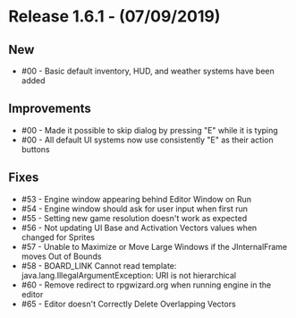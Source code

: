 # Release 1.6.1 - (07/09/2019)

## New

* #00 - Basic default inventory, HUD, and weather systems have been added

## Improvements

* #00 - Made it possible to skip dialog by pressing "E" while it is typing
* #00 - All default UI systems now use consistently "E" as their action buttons

## Fixes

* #53 - Engine window appearing behind Editor Window on Run
* #54 - Engine window should ask for user input when first run
* #55 - Setting new game resolution doesn't work as expected
* #56 - Not updating UI Base and Activation Vectors values when changed for Sprites
* #57 - Unable to Maximize or Move Large Windows if the JInternalFrame moves Out of Bounds
* #58 - BOARD_LINK Cannot read template: java.lang.IllegalArgumentException: URI is not hierarchical
* #60 - Remove redirect to rpgwizard.org when running engine in the editor
* #65 - Editor doesn't Correctly Delete Overlapping Vectors
